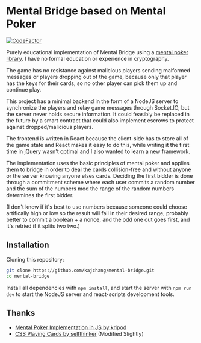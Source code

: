 # Mental Bridge based on Mental Poker

[![CodeFactor](https://www.codefactor.io/repository/github/kajchang/mental-bridge/badge)](https://www.codefactor.io/repository/github/kajchang/mental-bridge)

Purely educational implementation of Mental Bridge using a [mental poker library](https://github.com/kripod/mental-poker). I have no formal education or experience in cryptography.

The game has no resistance against malicious players sending malformed messages or players dropping out of the game, because only that player has the keys for their cards, so no other player can pick them up and continue play.

This project has a minimal backend in the form of a NodeJS server to synchronize the players and relay game messages through Socket.IO, but the server never holds secure information. It could feasibly be replaced in the future by a smart contract that could also implement escrows to protect against dropped/malicious players.

The frontend is written in React because the client-side has to store all of the game state and React makes it easy to do this, while writing it the first time in jQuery wasn't optimal and I also wanted to learn a new framework.

The implementation uses the basic principles of mental poker and applies them to bridge in order to deal the cards collision-free and without anyone or the server knowing anyone elses cards. Deciding the first bidder is done through a commitment scheme where each user commits a random number and the sum of the numbers mod the range of the random numbers determines the first bidder. 

(I don't know if it's best to use numbers because someone could choose artifically high or low so the result will fall in their desired range, probably better to commit a boolean + a nonce, and the odd one out goes first, and it's retried if it splits two two.)

## Installation

Cloning this repository:

```bash
git clone https://github.com/kajchang/mental-bridge.git
cd mental-bridge
```

Install all dependencies with `npm install`, and start the server with `npm run dev` to start the NodeJS server and react-scripts development tools.

## Thanks

- [Mental Poker Implementation in JS by kripod](https://github.com/kripod/mental-poker)
- [CSS Playing Cards by selfthinker](https://github.com/selfthinker/CSS-Playing-Cards) (Modified Slightly)
